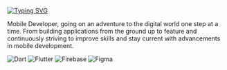 [![Typing SVG](https://readme-typing-svg.demolab.com?font=Sixtyfour+Convergence&pause=1000&width=435&lines=Always+Learn+new+things)](https://git.io/typing-svg)

Mobile Developer, going on an adventure to the digital world one step at a time. From building applications from the ground up to feature and continuously striving to improve skills and stay current with advancements in mobile development.


![Dart](https://img.shields.io/badge/dart-%230175C2.svg?style=for-the-badge&logo=dart&logoColor=white) ![Flutter](https://img.shields.io/badge/Flutter-%2302569B.svg?style=for-the-badge&logo=Flutter&logoColor=white) ![Firebase](https://img.shields.io/badge/firebase-a08021?style=for-the-badge&logo=firebase&logoColor=ffcd34) ![Figma](https://img.shields.io/badge/figma-%23F24E1E.svg?style=for-the-badge&logo=figma&logoColor=white)
